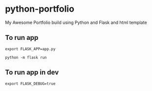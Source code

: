 # python-portfolio
My Awesome Portfolio build using Python and Flask and html template
## To run app
`export FLASK_APP=app.py`

`python -m flask run`
## To run app in dev
`export FLASK_DEBUG=true`
